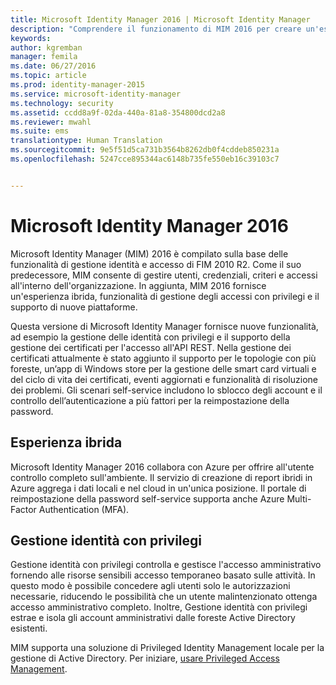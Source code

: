 ```yaml
---
title: Microsoft Identity Manager 2016 | Microsoft Identity Manager
description: "Comprendere il funzionamento di MIM 2016 per creare un'esperienza di gestione delle identità più pratica e sicura nel cloud e in locale."
keywords: 
author: kgremban
manager: femila
ms.date: 06/27/2016
ms.topic: article
ms.prod: identity-manager-2015
ms.service: microsoft-identity-manager
ms.technology: security
ms.assetid: ccdd8a9f-02da-440a-81a8-354800dcd2a8
ms.reviewer: mwahl
ms.suite: ems
translationtype: Human Translation
ms.sourcegitcommit: 9e5f51d5ca731b3564b8262db0f4cddeb850231a
ms.openlocfilehash: 5247cce895344ac6148b735fe550eb16c39103c7


---
```


# Microsoft Identity Manager 2016
Microsoft Identity Manager (MIM) 2016 è compilato sulla base delle funzionalità di gestione identità e accesso di FIM 2010 R2. Come il suo predecessore, MIM consente di gestire utenti, credenziali, criteri e accessi all'interno dell'organizzazione.  In aggiunta, MIM 2016 fornisce un'esperienza ibrida, funzionalità di gestione degli accessi con privilegi e il supporto di nuove piattaforme.

Questa versione di Microsoft Identity Manager fornisce nuove funzionalità, ad esempio la gestione delle identità con privilegi e il supporto della gestione dei certificati per l'accesso all'API REST. Nella gestione dei certificati attualmente è stato aggiunto il supporto per le topologie con più foreste, un’app di Windows store per la gestione delle smart card virtuali e del ciclo di vita dei certificati, eventi aggiornati e funzionalità di risoluzione dei problemi. Gli scenari self-service includono lo sblocco degli account e il controllo dell’autenticazione a più fattori per la reimpostazione della password.

## Esperienza ibrida
Microsoft Identity Manager 2016 collabora con Azure per offrire all'utente controllo completo sull'ambiente. Il servizio di creazione di report ibridi in Azure aggrega i dati locali e nel cloud in un'unica posizione. Il portale di reimpostazione della password self-service supporta anche Azure Multi-Factor Authentication (MFA).

## Gestione identità con privilegi
Gestione identità con privilegi controlla e gestisce l'accesso amministrativo fornendo alle risorse sensibili accesso temporaneo basato sulle attività. In questo modo è possibile concedere agli utenti solo le autorizzazioni necessarie, riducendo le possibilità che un utente malintenzionato ottenga accesso amministrativo completo. Inoltre, Gestione identità con privilegi estrae e isola gli account amministrativi dalle foreste Active Directory esistenti.

MIM supporta una soluzione di Privileged Identity Management locale per la gestione di Active Directory. Per iniziare, [usare Privileged Access Management](/microsoft-identity-manager/pam/privileged-identity-management-for-active-directory-domain-services).



<!--HONumber=Jul16_HO3-->


